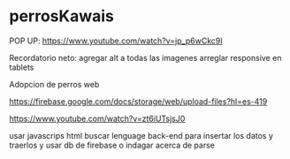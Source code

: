# perrosKawais


POP UP:
https://www.youtube.com/watch?v=jp_p6wCkc9I




Recordatorio neto:
agregar alt a todas las imagenes
arreglar responsive en tablets




Adopcion de perros web



https://firebase.google.com/docs/storage/web/upload-files?hl=es-419

https://www.youtube.com/watch?v=zt6iUTsjsJ0

usar javascrips html
buscar lenguage back-end para insertar los datos y traerlos
y usar db de firebase o indagar acerca de parse
